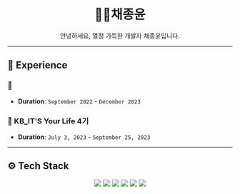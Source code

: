 <h1 align="center">👨‍💻채종윤</h1>
<p align="center">안녕하세요, 열정 가득한 개발자 채종윤입니다.</p>

---

## 📜 Experience

### 🚀 

- **Duration**: `September 2022` - `December 2023`

### 🌟 KB_IT'S Your Life 4기

- **Duration**: `July 3, 2023` - `September 25, 2023`

---

## ⚙️ Tech Stack

<p align="center">
<img src="https://img.shields.io/badge/Python-3776AB?style=for-the-badge&logo=python&logoColor=white"/>
<img src="https://img.shields.io/badge/Java-ED8B00?style=for-the-badge&logo=java&logoColor=white"/>
<img src="https://img.shields.io/badge/SpringBoot-6DB33F?style=for-the-badge&logo=spring-boot&logoColor=white"/>
<img src="https://img.shields.io/badge/Oracle-F80000?style=for-the-badge&logo=oracle&logoColor=white"/>
<img src="https://img.shields.io/badge/SWAGGER-85EA2D?style=for-the-badge&logo=swagger&logoColor=white"/>
<img src="https://img.shields.io/badge/JIRA-0052CC?style=for-the-badge&logo=jira-software&logoColor=white"/>
</p>
